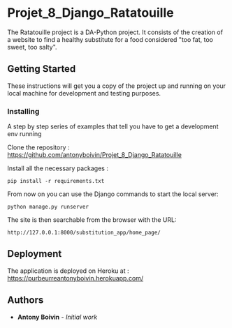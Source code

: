 # Projet_8_Django_Ratatouille

The Ratatouille project is a DA-Python project. It consists of the creation of a website to find a healthy substitute for a food considered "too fat, too sweet, too salty".

## Getting Started

These instructions will get you a copy of the project up and running on your local machine for development and testing purposes.


### Installing

A step by step series of examples that tell you have to get a development env running

Clone the repository : https://github.com/antonyboivin/Projet_8_Django_Ratatouille

Install all the necessary packages :
```
pip install -r requirements.txt
```
From now on you can use the Django commands to start the local server:
```
python manage.py runserver
```  
The site is then searchable from the browser with the URL:
```
http://127.0.0.1:8000/substitution_app/home_page/
```

## Deployment

The application is deployed on Heroku at : https://purbeurreantonyboivin.herokuapp.com/

## Authors

* **Antony Boivin** - *Initial work* 

